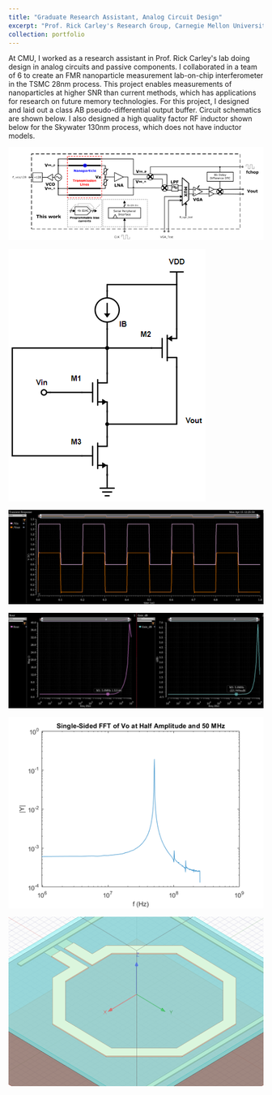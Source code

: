 ```yaml
---
title: "Graduate Research Assistant, Analog Circuit Design"
excerpt: "Prof. Rick Carley's Research Group, Carnegie Mellon University <br/><br><img src='/images/floci_images/FLOCIv2_chip.png' width='50%' height='50%'>"
collection: portfolio
---
```


At CMU, I worked as a research assistant in Prof. Rick Carley's lab doing design in analog circuits and passive components. I collaborated in a team of 6 to create an FMR nanoparticle measurement lab-on-chip interferometer in the TSMC 28nm process. This project enables measurements of nanoparticles at higher SNR than current methods, which has applications for research on future memory technologies. For this project, I designed and laid out a class AB pseudo-differential output buffer. Circuit schematics are shown below. I also designed a high quality factor RF inductor shown below for the Skywater 130nm process, which does not have inductor models.

![](/images/floci_images/FLOCIv2.png)

![](/images/floci_images/buffer.png)

![](/images/floci_images/buffer_transient.png)

![](/images/floci_images/buffer_specs.png)

![](/images/floci_images/buffer_fft.png)

![](/images/floci_images/inductor.png)
